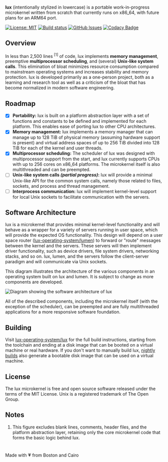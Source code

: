 **lux** (intentionally stylized in lowercase) is a portable work-in-progress microkernel written from scratch that currently runs on x86_64, with future plans for an ARM64 port.

[![License: MIT](https://img.shields.io/github/license/lux-operating-system/kernel?color=red)](https://github.com/lux-operating-system/kernel/blob/main/LICENSE) [![Build status](https://github.com/lux-operating-system/kernel/actions/workflows/build-mac.yml/badge.svg)](https://github.com/lux-operating-system/kernel/actions) [![GitHub Issues](https://img.shields.io/github/issues/lux-operating-system/kernel)](https://github.com/lux-operating-system/kernel/issues) [![Codacy Badge](https://app.codacy.com/project/badge/Grade/3e2b1b7fdc9346988ec577bcbede86b2)](https://app.codacy.com?utm_source=gh&utm_medium=referral&utm_content=&utm_campaign=Badge_grade)

## Overview
In less than 2,500 lines <sup>[1]</sup> of code, lux implements **memory management**, preemptive **multiprocessor scheduling**, and (several) **Unix-like system calls**. This elimination of bloat minimizes resource consumption compared to mainstream operating systems and increases stability and memory protection. lux is developed primarily as a one-person project, both as a learning and research tool as well as a criticism of the bloat that has become normalized in modern software engineering.

## Roadmap
- [x] **Portability:** lux is built on a platform abstraction layer with a set of functions and constants to be defined and implemented for each platform. This enables ease of porting lux to other CPU architectures.
- [x] **Memory management:** lux implements a memory manager that can manage up to 128 TiB of physical memory (assuming hardware support is present) and virtual address spaces of up to 256 TiB divided into 128 TiB for each of the kernel and user threads.
- [x] **Multiprocessor scheduling:** The scheduler of lux was designed with multiprocessor support from the start, and lux currently supports CPUs with up to 256 cores on x86_64 platforms. The microkernel itself is also multithreaded and can be preempted.
- [ ] **Unix-like system calls _(partial progress)_:** lux will provide a minimal Unix-like API for the common system calls, namely those related to files, sockets, and process and thread management.
- [ ] **Interprocess communication:** lux will implement kernel-level support for local Unix sockets to facilitate communication with the servers.

## Software Architecture
lux is a microkernel that provides minimal kernel-level functionality and will behave as a wrapper for a variety of servers running in user space, which will provide the expected OS functionality. This design will depend on a user space router ([lux-operating-system/lumen](https://github.com/lux-operating-system/lumen)) to forward or "route" messages between the kernel and the servers. These servers will then implement driver functionality, such as device drivers, file system drivers, networking stacks, and so on. lux, lumen, and the servers follow the client-server paradigm and will communicate via Unix sockets.

This diagram illustrates the architecture of the various components in an operating system built on lux and lumen. It is subject to change as more components are developed.

![Diagram showing the software architecture of lux](https://jewelcodes.io/res/posts/postdata/7d0ff176d0a68f16603c5030937b325f66d8bd777193d.png)

All of the described components, including the microkernel itself (with the exception of the scheduler), can be preempted and are fully multithreaded applications for a more responsive software foundation.

## Building
Visit [lux-operating-system/lux](https://github.com/lux-operating-system/lux) for the full build instructions, starting from the toolchain and ending at a disk image that can be booted on a virtual machine or real hardware. If you don't want to manually build lux, [nightly builds](https://github.com/lux-operating-system/lux/actions/workflows/nightly-mac.yml) also generate a bootable disk image that can be used on a virtual machine.

## License
The lux microkernel is free and open source software released under the terms of the MIT License. Unix is a registered trademark of The Open Group.

## Notes
1. This figure excludes blank lines, comments, header files, and the platform abstraction layer, retaining only the core microkernel code that forms the basic logic behind lux.

#

Made with 💗 from Boston and Cairo
